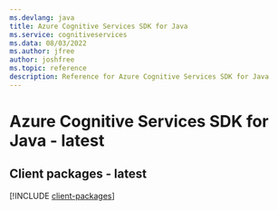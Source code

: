 ```yaml
---
ms.devlang: java
title: Azure Cognitive Services SDK for Java
ms.service: cognitiveservices
ms.data: 08/03/2022
ms.author: jfree
author: joshfree
ms.topic: reference
description: Reference for Azure Cognitive Services SDK for Java
---
```

# Azure Cognitive Services SDK for Java - latest

## Client packages - latest
[!INCLUDE [client-packages](cognitive-services-client-index.md)]